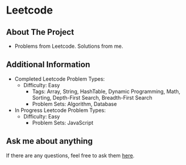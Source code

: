 # Leetcode

## About The Project
- Problems from Leetcode. Solutions from me.
## Additional Information
- Completed Leetcode Problem Types:
  - Difficulty: Easy
    - Tags: Array, String, HashTable, Dynamic Programming, Math, Sorting, Depth-First Search, Breadth-First Search
    - Problem Sets: Algorithm, Database
- In Progress Leetcode Problem Types:
  - Difficulty: Easy
    - Problem Sets: JavaScript
  
## Ask me about anything
If there are any questions, feel free to ask them [here](https://github.com/ChibiKev/Leetcode/issues).